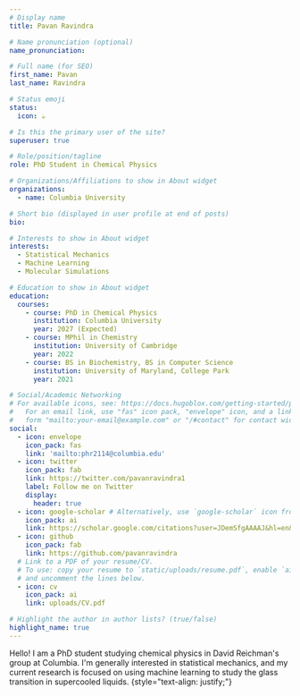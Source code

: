 ```yaml
---
# Display name
title: Pavan Ravindra

# Name pronunciation (optional)
name_pronunciation:

# Full name (for SEO)
first_name: Pavan
last_name: Ravindra

# Status emoji
status:
  icon: ☕️

# Is this the primary user of the site?
superuser: true

# Role/position/tagline
role: PhD Student in Chemical Physics

# Organizations/Affiliations to show in About widget
organizations:
  - name: Columbia University

# Short bio (displayed in user profile at end of posts)
bio:

# Interests to show in About widget
interests:
  - Statistical Mechanics
  - Machine Learning
  - Molecular Simulations

# Education to show in About widget
education:
  courses:
    - course: PhD in Chemical Physics
      institution: Columbia University
      year: 2027 (Expected)
    - course: MPhil in Chemistry
      institution: University of Cambridge
      year: 2022
    - course: BS in Biochemistry, BS in Computer Science
      institution: University of Maryland, College Park
      year: 2021

# Social/Academic Networking
# For available icons, see: https://docs.hugoblox.com/getting-started/page-builder/#icons
#   For an email link, use "fas" icon pack, "envelope" icon, and a link in the
#   form "mailto:your-email@example.com" or "/#contact" for contact widget.
social:
  - icon: envelope
    icon_pack: fas
    link: 'mailto:phr2114@columbia.edu'
  - icon: twitter
    icon_pack: fab
    link: https://twitter.com/pavanravindra1
    label: Follow me on Twitter
    display:
      header: true
  - icon: google-scholar # Alternatively, use `google-scholar` icon from `ai` icon pack
    icon_pack: ai
    link: https://scholar.google.com/citations?user=JDemSfgAAAAJ&hl=en&oi=ao
  - icon: github
    icon_pack: fab
    link: https://github.com/pavanravindra
  # Link to a PDF of your resume/CV.
  # To use: copy your resume to `static/uploads/resume.pdf`, enable `ai` icons in `params.yaml`,
  # and uncomment the lines below.
  - icon: cv
    icon_pack: ai
    link: uploads/CV.pdf

# Highlight the author in author lists? (true/false)
highlight_name: true
---
```


Hello! I am a PhD student studying chemical physics in David Reichman's group at Columbia. I'm generally interested in statistical mechanics, and my current research is focused on using machine learning to study the glass transition in supercooled liquids.
{style="text-align: justify;"}
